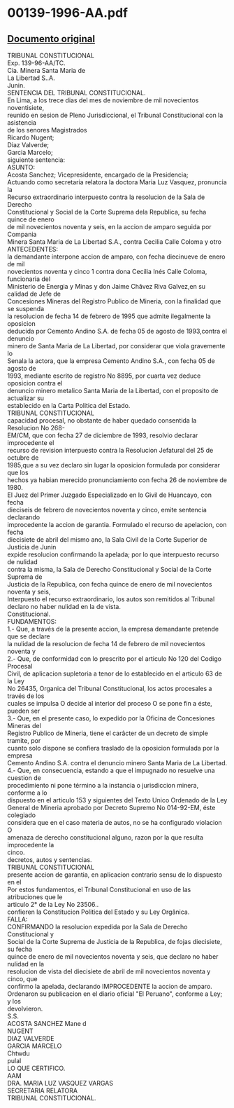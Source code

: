 
00139-1996-AA.pdf
=================
  
[Documento original](https://tc.gob.pe/jurisprudencia/1998/00139-1996-AA.pdf)  
---  
TRIBUNAL CONSTITUCIONAL  
Exp. 139-96-AA/TC.  
Cia. Minera Santa Maria de  
La Libertad S..A.  
Junin.  
SENTENCIA DEL TRIBUNAL CONSTITUCIONAL.  
En Lima, a los trece dias del mes de noviembre de mil novecientos noventisiete,  
reunido en sesion de Pleno Jurisdiccional, el Tribunal Constitucional con la asistencia  
de los senores Magistrados  
Ricardo Nugent;  
Diaz Valverde;  
Garcia Marcelo;  
siguiente sentencia:  
ASUNTO:  
Acosta Sanchez; Vicepresidente, encargado de la Presidencia;  
Actuando como secretaria relatora la doctora Maria Luz Vasquez, pronuncia la  
Recurso extraordinario interpuesto contra la resolucion de la Sala de Derecho  
Constitucional y Social de la Corte Suprema dela Republica, su fecha quince de enero  
de mil novecientos noventa y seis, en la accion de amparo seguida por Compania  
Minera Santa Maria de La Libertad S.A., contra Cecilia Calle Coloma y otro  
ANTECEDENTES:  
la demandante interpone accion de amparo, con fecha diecinueve de enero de mil  
novecientos noventa y cinco 1 contra dona Cecilia Inés Calle Coloma, funcionaria del  
Ministerio de Energia y Minas y don Jaime Châvez Riva Galvez,en su calidad de Jefe de  
Concesiones Mineras del Registro Publico de Mineria, con la finalidad que se suspenda  
la resolucion de fecha 14 de febrero de 1995 que admite ilegalmente la oposicion  
deducida por Cemento Andino S.A. de fecha 05 de agosto de 1993,contra el denuncio  
minero de Santa Maria de La Libertad, por considerar que viola gravemente lo  
Senala la actora, que la empresa Cemento Andino S.A., con fecha 05 de agosto de  
1993, mediante escrito de registro No 8895, por cuarta vez deduce oposicion contra el  
denuncio minero metalico Santa Maria de la Libertad, con el proposito de actualizar su  
establecido en la Carta Politica del Estado.  
TRIBUNAL CONSTITUCIONAL  
capacidad procesal, no obstante de haber quedado consentida la Resolucion No 268-  
EM/CM, que con fecha 27 de diciembre de 1993, resolvio declarar improcedente el  
recurso de revision interpuesto contra la Resolucion Jefatural del 25 de octubre de  
1985,que a su vez declaro sin lugar la oposicion formulada por considerar que los  
hechos ya habian merecido pronunciamiento con fecha 26 de noviembre de 1980.  
El Juez del Primer Juzgado Especializado en lo Givil de Huancayo, con fecha  
dieciseis de febrero de novecientos noventa y cinco, emite sentencia declarando  
improcedente la accion de garantia. Formulado el recurso de apelacion, con fecha  
diecisiete de abril del mismo ano, la Sala Civil de la Corte Superior de Justicia de Junin  
expide resolucion confirmando la apelada; por lo que interpuesto recurso de nulidad  
contra la misma, la Sala de Derecho Constitucional y Social de la Corte Suprema de  
Justicia de la Republica, con fecha quince de enero de mil novecientos noventa y seis,  
Interpuesto el recurso extraordinario, los autos son remitidos al Tribunal  
declaro no haber nulidad en la de vista.  
Constitucional.  
FUNDAMENTOS:  
1.- Que, a través de la presente accion, la empresa demandante pretende que se declare  
la nulidad de la resolucion de fecha 14 de febrero de mil novecientos noventa y  
2.- Que, de conformidad con lo prescrito por el articulo No 120 del Codigo Procesal  
Civil, de aplicacion supletoria a tenor de lo establecido en el articulo 63 de la Ley  
No 26435, Organica del Tribunal Constitucional, los actos procesales a través de los  
cuales se impulsa O decide al interior del proceso O se pone fin a éste, pueden ser  
3.- Que, en el presente caso, lo expedido por la Oficina de Concesiones Mineras del  
Registro Publico de Mineria, tiene el carâcter de un decreto de simple tramite, por  
cuanto solo dispone se confiera traslado de la oposicion formulada por la empresa  
Cemento Andino S.A. contra el denuncio minero Santa Maria de La Libertad.  
4.- Que, en consecuencia, estando a que el impugnado no resuelve una cuestion de  
procedimiento ni pone término a la instancia o jurisdiccion minera, conforme a lo  
dispuesto en el articulo 153 y siguientes del Texto Unico Ordenado de la Ley  
General de Mineria aprobado por Decreto Supremo No 014-92-EM, éste colegiado  
considera que en el caso materia de autos, no se ha configurado violacion O  
amenaza de derecho constitucional alguno, razon por la que resulta improcedente la  
cinco.  
decretos, autos y sentencias.  
TRIBUNAL CONSTITUCIONAL  
presente accion de garantia, en aplicacion contrario sensu de lo dispuesto en el  
Por estos fundamentos, el Tribunal Constitucional en uso de las atribuciones que le  
articulo 2° de la Ley No 23506..  
confieren la Constitucion Politica del Estado y su Ley Orgânica.  
FALLA:  
CONFIRMANDO la resolucion expedida por la Sala de Derecho Constitucional y  
Social de la Corte Suprema de Justicia de la Republica, de fojas diecisiete, su fecha  
quince de enero de mil novecientos noventa y seis, que declaro no haber nulidad en la  
resolucion de vista del diecisiete de abril de mil novecientos noventa y cinco, que  
confirmo la apelada, declarando IMPROCEDENTE la accion de amparo.  
Ordenaron su publicacion en el diario oficial "El Peruano", conforme a Ley; y los  
devolvieron.  
S.S.  
ACOSTA SANCHEZ Mane d  
NUGENT  
DIAZ VALVERDE  
GARCIA MARCELO  
Chtwdu  
pulal  
LO QUE CERTIFICO.  
AAM  
DRA. MARIA LUZ VASQUEZ VARGAS  
SECRETARIA RELATORA  
TRIBUNAL CONSTITUCIONAL.